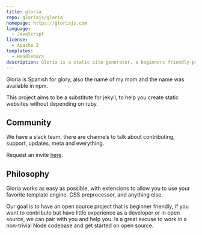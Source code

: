 ```yaml
---
title: gloria
repo: gloriajs/gloria
homepage: https://gloriajs.com
language:
  - JavaScript
license:
  - Apache 2
templates:
  - Handlebars
description: Gloria is a static site generator, a beginners friendly project
---
```


Gloria is Spanish for glory, also the name of my mom and the name was available in npm.

This project aims to be a substitute for jekyll, to help you create static websites without depending on ruby.

## Community

We have a slack team, there are channels to talk about contributing, support, updates, meta and everything.

Request an invite [here](http://slack.gloriajs.com/).


## Philosophy

Gloria works as easy as possible, with extensions to allow you to use your favorite template engine,
CSS preprocessor, and anything else.

Our goal is to have an open source project that is beginner friendly, if you want to contribute
but have little experience as a developer or in open source, we can pair with you and help you. Is a great
excuse to work in a non-trivial Node codebase and get started on open source.

